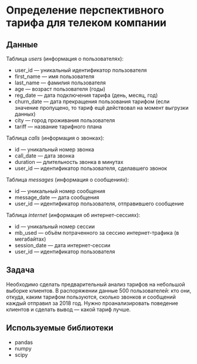 # Определение перспективного тарифа для телеком компании


## Данные

Таблица *users* (информация о пользователях):
* user_id — уникальный идентификатор пользователя
* first_name — имя пользователя
* last_name — фамилия пользователя
* age — возраст пользователя (годы)
* reg_date — дата подключения тарифа (день, месяц, год)
* churn_date — дата прекращения пользования тарифом (если значение пропущено, то тариф ещё действовал на момент выгрузки данных)
* city — город проживания пользователя
* tariff — название тарифного плана

Таблица *calls* (информация о звонках):
* id — уникальный номер звонка
* call_date — дата звонка
* duration — длительность звонка в минутах
* user_id — идентификатор пользователя, сделавшего звонок

Таблица *messages* (информация о сообщениях):
* id — уникальный номер сообщения
* message_date — дата сообщения
* user_id — идентификатор пользователя, отправившего сообщение

Таблица *internet* (информация об интернет-сессиях):
* id — уникальный номер сессии
* mb_used — объём потраченного за сессию интернет-трафика (в мегабайтах)
* session_date — дата интернет-сессии
* user_id — идентификатор пользователя

## Задача

Необходимо сделать предварительный анализ тарифов на небольшой выборке клиентов. 
В распоряжении данные 500 пользователей: кто они, откуда, каким тарифом пользуются, сколько звонков и сообщений каждый отправил за 2018 год. 
Нужно проанализировать поведение клиентов и сделать вывод — какой тариф лучше.

## Используемые библиотеки
* pandas
* numpy
* scipy
